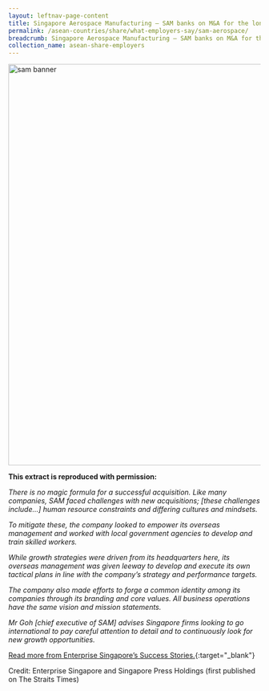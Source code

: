 ```yaml
---
layout: leftnav-page-content
title: Singapore Aerospace Manufacturing – SAM banks on M&A for the long haul
permalink: /asean-countries/share/what-employers-say/sam-aerospace/
breadcrumb: Singapore Aerospace Manufacturing – SAM banks on M&A for the long haul
collection_name: asean-share-employers
---
```


<img src="\images\asean-employers\sam-aerospace.jpg" alt="sam banner" style="width:800px;" />

**This extract is reproduced with permission:**

*There is no magic formula for a successful acquisition. Like many companies, SAM faced challenges with new acquisitions; [these challenges include…] human resource constraints and differing cultures and mindsets.*

*To mitigate these, the company looked to empower its overseas management and worked with local government agencies to develop and train skilled workers.*

*While growth strategies were driven from its headquarters here, its overseas management was given leeway to develop and execute its own tactical plans in line with the company’s strategy and performance targets.*

*The company also made efforts to forge a common identity among its companies through its branding and core values. All business operations have the same vision and mission statements.*

*Mr Goh [chief executive of SAM] advises Singapore firms looking to go international to pay careful attention to detail and to continuously look for new growth opportunities.*

[Read more from Enterprise Singapore’s Success Stories.](https://ie.enterprisesg.gov.sg/Venture-Overseas/Browse-By-Market/Asia-Pacific/Thailand/Success-Stories/cs/Success-Stories/SAM-banks-on-M-and-A-for-the-long-haul){:target="_blank"}

Credit: Enterprise Singapore and Singapore Press Holdings (first published on The Straits Times)
